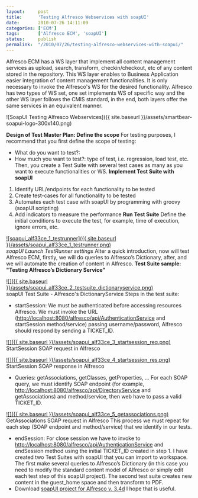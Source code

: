 ```yaml
---
layout:     post
title:      'Testing Alfresco Webservices with soapUI'
date:       2010-07-26 14:11:09
categories: ['ECM']
tags:       ['Alfresco ECM', 'soapUI']
status:     publish 
permalink:  "/2010/07/26/testing-alfresco-webservices-with-soapui/"
---
```

Alfresco ECM has a WS layer that implement all content management services as upload, search, transform, checkin/checkout, etc of any content stored in the repository.
This WS layer enables to Business Application easier integration of content management functionalities. It is only necessary to invoke the Alfresco's WS for the desired functionality. Alfresco has two types of WS set, one set implements WS of specific way and the other WS layer follows the CMIS standard, in the end, both layers offer the same services in an equivalent manner.  

![SoapUI Testing Alfresco Webservices]({{ site.baseurl }}/assets/smartbear-soapui-logo-300x140.png)

<!-- more -->
**Design of Test Master Plan: Define the scope**
For testing purposes, I recommend that you first define the scope of testing:
* What do you want to test?:
* How much you want to test?: type of test, i.e. regression, load test, etc.
Then, you create a Test Suite with several test cases as many as you want to execute functionalities or WS.
**Implement Test Suite with soapUI**
1. Identify URL/endpoints for each functionality to be tested
2. Create test-cases for all functionality to be tested
3. Automates each test case with soapUI by programming with groovy (soapUI scripting)
4. Add indicators to measure the performance
**Run Test Suite**
Define the initial conditions to execute the test, for example, time of execution, ignore errors, etc.

[![soapui_alf33ce_1_testrunner]({{ site.baseurl }}/assets/soapui_alf33ce_1_testrunner.png)](http://holisticsecurity.wordpress.com/2010/07/26/testing-alfresco-webservices-with-soapui/soapui_alf33ce_1_testrunner/)  
 _soapUI Launch TestRunner settings_
Alter a quick introduction, now will test Alfresco ECM, firstly, we will do queries to Alfresco’s Dictionary, after, and we will automate the creation of content in Alfresco.
**Test Suite sample: "Testing Alfresco’s Dictionary Service"**

[![]({{ site.baseurl }}/assets/soapui_alf33ce_2_testsuite_dictionaryservice.png)](http://holisticsecurity.files.wordpress.com/2010/07/soapui_alf33ce_2_testsuite_dictionaryservice.png)  
soapUI Test Suite - Alfresco's DictionaryService
Steps in the test suite:
* startSession:
We must be authenticated before accessing resources Alfresco. We must invoke the URL (<http://localhost:8080/alfresco/api/AuthenticationService> and startSession method/service) passing username/password, Alfresco should respond by sending a TICKET_ID.

[![]({{ site.baseurl }}/assets/soapui_alf33ce_3_startsession_req.png)](http://holisticsecurity.files.wordpress.com/2010/07/soapui_alf33ce_3_startsession_req.png)  
StartSession SOAP request in Alfresco

[![]({{ site.baseurl }}/assets/soapui_alf33ce_4_startsession_res.png)](http://holisticsecurity.files.wordpress.com/2010/07/soapui_alf33ce_4_startsession_res.png)  
StartSession SOAP response in Alfresco
* Queries: getAssociations, getClasses, getProperties, …
For each SOAP query, we must identify SOAP endpoint (for example, <http://localhost:8080/alfresco/api/DirectoryService> and getAssociations) and method/service, then web have to pass a valid TICKET_ID.

[![]({{ site.baseurl }}/assets/soapui_alf33ce_5_getassociations.png)](http://holisticsecurity.files.wordpress.com/2010/07/soapui_alf33ce_5_getassociations.png)  
GetAssociations SOAP request in Alfresco
This process we must repeat for each step (SOAP endpoint and method/service) that we identify in our tests.
* endSession:
For close session we have to invoke to <http://localhost:8080/alfresco/api/AuthenticationService> and endSession method using the initial TICKET_ID created in step 1.
I have created two Test Suites with soapUI that you can import to workspace.
The first make several queries to Alfresco’s Dictionary (in this case you need to modify the standard content model of Alfresco or simply edit each test step of this soapUI project). The second test suite creates new content in the guest_home space and then transform to PDF.
* Download [soapUI project for Alfresco v. 3.4d](https://dl.dropboxusercontent.com/u/2961879/blog20111203_alf34_ws_rest_testing/alf34dce_ws_rest_soapui_prj.zip)
I hope that is useful.

